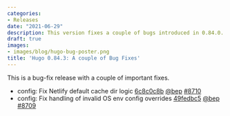 ```yaml
---
categories:
- Releases
date: "2021-06-29"
description: This version fixes a couple of bugs introduced in 0.84.0.
draft: true
images:
- images/blog/hugo-bug-poster.png
title: 'Hugo 0.84.3: A couple of Bug Fixes'
---
```


	

This is a bug-fix release with a couple of important fixes.

* config: Fix Netlify default cache dir logic [6c8c0c8b](https://github.com/gohugoio/hugo/commit/6c8c0c8b6a0b39b91de44d72a7bd1cd49534a0f1) [@bep](https://github.com/bep) [#8710](https://github.com/gohugoio/hugo/issues/8710)
* config: Fix handling of invalid OS env config overrides [49fedbc5](https://github.com/gohugoio/hugo/commit/49fedbc51cafa64e4eb0eae9fb79ccbe2d4c6774) [@bep](https://github.com/bep) [#8709](https://github.com/gohugoio/hugo/issues/8709)



